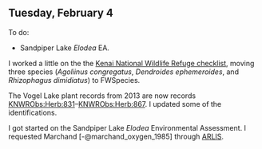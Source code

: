 
## Tuesday, February 4

To do:

* Sandpiper Lake *Elodea* EA.

I worked a little on the the [Kenai National Wildlife Refuge checklist](https://github.com/mlbowser/KenaiNWRspecies), moving three species (*Agoliinus congregatus*, *Dendroides ephemeroides*, and *Rhizophagus dimidiatus*) to FWSpecies.

The Vogel Lake plant records from 2013 are now records [KNWRObs:Herb:831](http://arctos.database.museum/guid/KNWRObs:Herb:831)–[KNWRObs:Herb:867](http://arctos.database.museum/guid/KNWRObs:Herb:867). I updated some of the identifications.

I got started on the Sandpiper Lake *Elodea* Environmental Assessment. I requested Marchand [-@marchand_oxygen_1985] through [ARLIS](https://www.arlis.org/).

